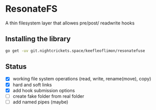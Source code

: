 # ResonateFS
A thin filesystem layer that allowes pre/post/ readwrite hooks


## Installing the library

```bash
go get -uv git.nightcrickets.space/keefleoflimon/resonatefuse
```



## Status

- [x] working file system operations (read, write, rename(move), copy)
- [x] hard and soft links
- [x] add hook submission options
- [ ] create fake folder from real folder
- [ ] add named pipes (maybe)
